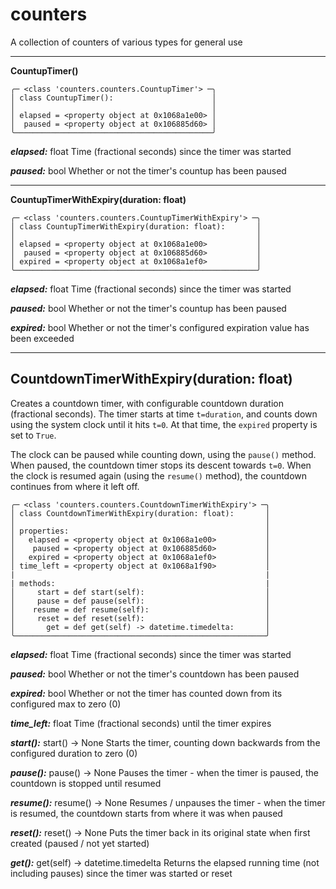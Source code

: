 # counters
A collection of counters of various types for general use

---
**CountupTimer()**

```
╭─ <class 'counters.counters.CountupTimer'> ─╮
│ class CountupTimer():                      │
│                                            │
│ elapsed = <property object at 0x1068a1e00> │
│  paused = <property object at 0x106885d60> │
╰────────────────────────────────────────────╯
```
***elapsed:***
float
Time (fractional seconds) since the timer was started

***paused:***
bool
Whether or not the timer's countup has been paused

---
**CountupTimerWithExpiry(duration: float)**

```
╭─ <class 'counters.counters.CountupTimerWithExpiry'> ─╮
│ class CountupTimerWithExpiry(duration: float):       │
│                                                      │
│ elapsed = <property object at 0x1068a1e00>           │
│  paused = <property object at 0x106885d60>           │
│ expired = <property object at 0x1068a1ef0>           │
╰──────────────────────────────────────────────────────╯
```
***elapsed:***
float
Time (fractional seconds) since the timer was started

***paused:***
bool
Whether or not the timer's countup has been paused

***expired:***
bool
Whether or not the timer's configured expiration value has been exceeded

---
## CountdownTimerWithExpiry(duration: float)
Creates a countdown timer, with configurable countdown duration (fractional seconds). The timer starts at time `t=duration`, and counts down using the system clock until it hits `t=0`. At that time, the `expired` property is set to `True`.

The clock can be paused while counting down, using the `pause()` method. When paused, the countdown timer stops its descent towards `t=0`. When the clock is resumed again (using the `resume()` method), the countdown continues from where it left off.

```
╭─ <class 'counters.counters.CountdownTimerWithExpiry'> ─╮
│ class CountdownTimerWithExpiry(duration: float):       │
│                                                        │
│ properties:                                            │
│   elapsed = <property object at 0x1068a1e00>           │
│    paused = <property object at 0x106885d60>           │
│   expired = <property object at 0x1068a1ef0>           │
│ time_left = <property object at 0x1068a1f90>           │
|                                                        |
| methods:                                               |
│     start = def start(self):                           │
│     pause = def pause(self):                           │
│    resume = def resume(self):                          │
│     reset = def reset(self):                           │
│       get = def get(self) -> datetime.timedelta:       │
╰────────────────────────────────────────────────────────╯
```

***elapsed:***
float
Time (fractional seconds) since the timer was started

***paused:***
bool
Whether or not the timer's countdown has been paused

***expired:***
bool
Whether or not the timer has counted down from its configured max to zero (0)

***time_left:***
float
Time (fractional seconds) until the timer expires

***start():***
start() -> None
Starts the timer, counting down backwards from the configured duration to zero (0)

***pause():***
pause() -> None
Pauses the timer - when the timer is paused, the countdown is stopped until resumed

***resume():***
resume() -> None
Resumes / unpauses the timer - when the timer is resumed, the countdown starts from where it was when paused

***reset():***
reset() -> None
Puts the timer back in its original state when first created (paused / not yet started)

***get():***
get(self) -> datetime.timedelta
Returns the elapsed running time (not including pauses) since the timer was started or reset
